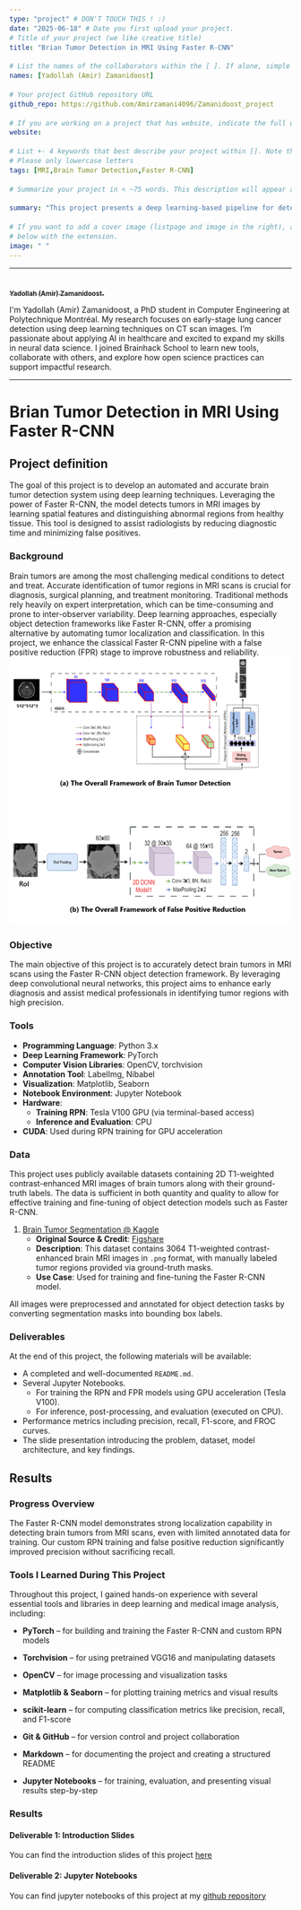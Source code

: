 ```yaml
---
type: "project" # DON'T TOUCH THIS ! :)
date: "2025-06-18" # Date you first upload your project.
# Title of your project (we like creative title)
title: "Brian Tumor Detection in MRI Using Faster R-CNN"

# List the names of the collaborators within the [ ]. If alone, simple put your name within []
names: [Yadollah (Amir) Zamanidoost]

# Your project GitHub repository URL
github_repo: https://github.com/Amirzamani4096/Zamanidoost_project

# If you are working on a project that has website, indicate the full url including "https://" below or leave it empty.
website:

# List +- 4 keywords that best describe your project within []. Note that the project summary also involves a number of key words. Those are listed on top of the [github repository](https://github.com/AlexPeng517/BHS2023_Project_SAM_MRI), click `manage topics`.
# Please only lowercase letters
tags: [MRI,Brain Tumor Detection,Faster R-CNN]

# Summarize your project in < ~75 words. This description will appear at the top of your page and on the list page with other projects..

summary: "This project presents a deep learning-based pipeline for detecting brain tumors in MRI scans using a customized Faster R-CNN architecture. Project reports are incorporated in the BHS (https://psy6983.brainhackmtl.org/project)."

# If you want to add a cover image (listpage and image in the right), add it to your directory and indicate the name
# below with the extension.
image: " "
---
```

<!-- This is an html comment and this won't appear in the rendered page. You are now editing the "content" area, the core of your description. Everything that you can do in markdown is allowed below. We added a couple of comments to guide your through documenting your progress. -->
---

<a href="https://github.com/Amirzamani4096">
   <img src="https://avatars.githubusercontent.com/u/84202242?v=4" width="100px;" alt=""/>
   <br /><sub><b>Yadollah (Amir) Zamanidoost.</b></sub>
</a>

I'm Yadollah (Amir) Zamanidoost, a PhD student in Computer Engineering at Polytechnique Montréal. My research focuses on early-stage lung cancer detection using deep learning techniques on CT scan images. I’m passionate about applying AI in healthcare and excited to expand my skills in neural data science. I joined Brainhack School to learn new tools, collaborate with others, and explore how open science practices can support impactful research.

---
# Brian Tumor Detection in MRI Using Faster R-CNN

## Project definition

The goal of this project is to develop an automated and accurate brain tumor detection system using deep learning techniques. Leveraging the power of Faster R-CNN, the model detects tumors in MRI images by learning spatial features and distinguishing abnormal regions from healthy tissue. This tool is designed to assist radiologists by reducing diagnostic time and minimizing false positives.

### Background
Brain tumors are among the most challenging medical conditions to detect and treat. Accurate identification of tumor regions in MRI scans is crucial for diagnosis, surgical planning, and treatment monitoring. Traditional methods rely heavily on expert interpretation, which can be time-consuming and prone to inter-observer variability. Deep learning approaches, especially object detection frameworks like Faster R-CNN, offer a promising alternative by automating tumor localization and classification. In this project, we enhance the classical Faster R-CNN pipeline with a false positive reduction (FPR) stage to improve robustness and reliability.
![Framework Overview](overall_framework.png)

### Objective

The main objective of this project is to accurately detect brain tumors in MRI scans using the Faster R-CNN object detection framework. By leveraging deep convolutional neural networks, this project aims to enhance early diagnosis and assist medical professionals in identifying tumor regions with high precision.

### Tools

- **Programming Language**: Python 3.x  
- **Deep Learning Framework**: PyTorch  
- **Computer Vision Libraries**: OpenCV, torchvision  
- **Annotation Tool**: LabelImg, Nibabel 
- **Visualization**: Matplotlib, Seaborn  
- **Notebook Environment**: Jupyter Notebook  
- **Hardware**:
  - **Training RPN**: Tesla V100 GPU (via terminal-based access)
  - **Inference and Evaluation**: CPU
- **CUDA**: Used during RPN training for GPU acceleration  

### Data

This project uses publicly available datasets containing 2D T1-weighted contrast-enhanced MRI images of brain tumors along with their ground-truth labels. The data is sufficient in both quantity and quality to allow for effective training and fine-tuning of object detection models such as Faster R-CNN.

1. [Brain Tumor Segmentation @ Kaggle](https://www.kaggle.com/datasets/nikhilroxtomar/brain-tumor-segmentation)  
   - **Original Source & Credit**: [Figshare](https://figshare.com/articles/dataset/brain_tumor_dataset/1512427)  
   - **Description**: This dataset contains 3064 T1-weighted contrast-enhanced brain MRI images in `.png` format, with manually labeled tumor regions provided via ground-truth masks.  
   - **Use Case**: Used for training and fine-tuning the Faster R-CNN model.

All images were preprocessed and annotated for object detection tasks by converting segmentation masks into bounding box labels.

### Deliverables

At the end of this project, the following materials will be available:

-  A completed and well-documented `README.md`.
-  Several Jupyter Notebooks.
     - For training the RPN and FPR models using GPU acceleration (Tesla V100).
     - For inference, post-processing, and evaluation (executed on CPU).
- Performance metrics including precision, recall, F1-score, and FROC curves.
- The slide presentation introducing the problem, dataset, model architecture, and key findings.

## Results

### Progress Overview

The Faster R-CNN model demonstrates strong localization capability in detecting brain tumors from MRI scans, even with limited annotated data for training. Our custom RPN training and false positive reduction significantly improved precision without sacrificing recall.

### Tools I Learned During This Project

Throughout this project, I gained hands-on experience with several essential tools and libraries in deep learning and medical image analysis, including:

- **PyTorch** – for building and training the Faster R-CNN and custom RPN models

- **Torchvision** – for using pretrained VGG16 and manipulating datasets

- **OpenCV** – for image processing and visualization tasks

- **Matplotlib & Seaborn** – for plotting training metrics and visual results

- **scikit-learn** – for computing classification metrics like precision, recall, and F1-score

- **Git & GitHub** – for version control and project collaboration

- **Markdown** – for documenting the project and creating a structured README

- **Jupyter Notebooks** – for training, evaluation, and presenting visual results step-by-step

### Results

#### Deliverable 1: Introduction Slides
 You can find the introduction slides of this project [here](Zamanidoost_final_Presentation.pdf)

#### Deliverable 2: Jupyter Notebooks
You can find jupyter notebooks of this project at my [github repository](https://github.com/Amirzamani4096/Zamanidoost_project)
